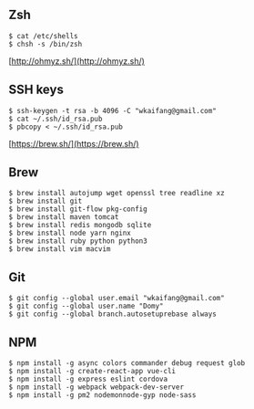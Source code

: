 ## Zsh

```
$ cat /etc/shells
$ chsh -s /bin/zsh
```

[http://ohmyz.sh/](http://ohmyz.sh/)

## SSH keys

```
$ ssh-keygen -t rsa -b 4096 -C "wkaifang@gmail.com"
$ cat ~/.ssh/id_rsa.pub
$ pbcopy < ~/.ssh/id_rsa.pub
```

[https://brew.sh/](https://brew.sh/)

## Brew

```
$ brew install autojump wget openssl tree readline xz
$ brew install git
$ brew install git-flow pkg-config
$ brew install maven tomcat
$ brew install redis mongodb sqlite
$ brew install node yarn nginx
$ brew install ruby python python3
$ brew install vim macvim
```

## Git

```
$ git config --global user.email "wkaifang@gmail.com"
$ git config --global user.name "Domy"
$ git config --global branch.autosetuprebase always
```

## NPM

```
$ npm install -g async colors commander debug request glob
$ npm install -g create-react-app vue-cli
$ npm install -g express eslint cordova
$ npm install -g webpack webpack-dev-server
$ npm install -g pm2 nodemonnode-gyp node-sass
```
